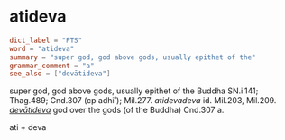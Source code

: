 # atideva

``` toml
dict_label = "PTS"
word = "atideva"
summary = "super god, god above gods, usually epithet of the"
grammar_comment = "a"
see_also = ["devātideva"]
```

super god, god above gods, usually epithet of the Buddha SN.i.141; Thag.489; Cnd.307 (cp adhi˚); Mil.277. *atidevadeva* id. Mil.203, Mil.209. *[devātideva](devātideva.md)* god over the gods (of the Buddha) Cnd.307 a.

ati \+ deva

